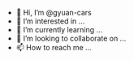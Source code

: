 - 👋 Hi, I’m @gyuan-cars
- 👀 I’m interested in ...
- 🌱 I’m currently learning ...
- 💞️ I’m looking to collaborate on ...
- 📫 How to reach me ...

<!---
gyuan-cars/gyuan-cars is a ✨ special ✨ repository because its `README.md` (this file) appears on your GitHub profile.
You can click the Preview link to take a look at your changes.
--->
